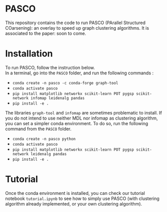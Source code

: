 # PASCO

This repository contains the code to run PASCO (PArallel Structured COarsening): an overlay to speed up graph clustering algorithms. It is associated to the paper: soon to come.

# Installation

To run PASCO, follow the instruction below. \
In a terminal, go into the `PASCO` folder, and run the following commands : 
- `conda create -n pasco -c conda-forge graph-tool`
- `conda activate pasco`
- `pip install matplotlib networkx scikit-learn POT pygsp scikit-network infomap leidenalg pandas`
- `pip install -e .`

The libraries `graph-tool` and `infomap` are sometimes problematic to install. 
If you do not intend to use neither MDL nor infomap as clustering algorithm, you can set a simpler conda environment.
To do so, run the following command from the `PASCO` folder.
- `conda create -n pasco python`
- `conda activate pasco`
- `pip install matplotlib networkx scikit-learn POT pygsp scikit-network leidenalg pandas`
- `pip install -e .`

# Tutorial 

Once the conda environment is installed, you can check our tutorial notebook `tutorial.ipynb` to see how to simply use PASCO (with clustering algorithm already implemented, or your own clustering algorithm). 